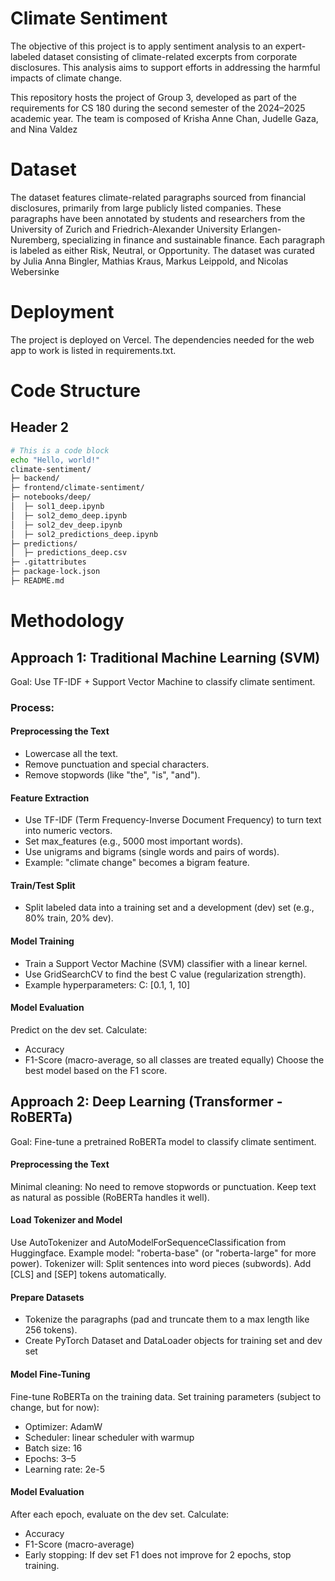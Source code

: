 # Climate Sentiment
The objective of this project is to apply sentiment analysis to an expert-labeled dataset consisting of climate-related excerpts from corporate disclosures. This analysis aims to support efforts in addressing the harmful impacts of climate change.

This repository hosts the project of Group 3, developed as part of the requirements for CS 180 during the second semester of the 2024–2025 academic year. The team is composed of Krisha Anne Chan, Judelle Gaza, and Nina Valdez
# Dataset
The dataset features climate-related paragraphs sourced from financial disclosures, primarily from large publicly listed companies. These paragraphs have been annotated by students and researchers from the University of Zurich and Friedrich-Alexander University Erlangen-Nuremberg, specializing in finance and sustainable finance. Each paragraph is labeled as either Risk, Neutral, or Opportunity. The dataset was curated by Julia Anna Bingler, Mathias Kraus, Markus Leippold, and Nicolas Webersinke

# Deployment
The project is deployed on Vercel. The dependencies needed for the web app to work is listed in requirements.txt.
# Code Structure
## Header 2
```bash
# This is a code block
echo "Hello, world!"
climate-sentiment/
├─ backend/
├─ frontend/climate-sentiment/
├─ notebooks/deep/
│  ├─ sol1_deep.ipynb
│  ├─ sol2_demo_deep.ipynb
│  ├─ sol2_dev_deep.ipynb
│  ├─ sol2_predictions_deep.ipynb
├─ predictions/
│  ├─ predictions_deep.csv
├─ .gitattributes
├─ package-lock.json
├─ README.md
```
# Methodology
## Approach 1: Traditional Machine Learning (SVM)
Goal: Use TF-IDF + Support Vector Machine to classify climate sentiment.

### Process:
#### Preprocessing the Text
- Lowercase all the text.
- Remove punctuation and special characters.
- Remove stopwords (like "the", "is", "and").

#### Feature Extraction
- Use TF-IDF (Term Frequency-Inverse Document Frequency) to turn text into numeric vectors.
- Set max_features (e.g., 5000 most important words).
- Use unigrams and bigrams (single words and pairs of words).
- Example: "climate change" becomes a bigram feature.

#### Train/Test Split
- Split labeled data into a training set and a development (dev) set (e.g., 80% train, 20% dev).

#### Model Training
- Train a Support Vector Machine (SVM) classifier with a linear kernel.
- Use GridSearchCV to find the best C value (regularization strength).
- Example hyperparameters: C: [0.1, 1, 10]

#### Model Evaluation
Predict on the dev set.
Calculate:
- Accuracy
- F1-Score (macro-average, so all classes are treated equally)
Choose the best model based on the F1 score.





## Approach 2: Deep Learning (Transformer - RoBERTa)
Goal: Fine-tune a pretrained RoBERTa model to classify climate sentiment.

#### Preprocessing the Text
Minimal cleaning: No need to remove stopwords or punctuation.
Keep text as natural as possible (RoBERTa handles it well).

#### Load Tokenizer and Model
Use AutoTokenizer and AutoModelForSequenceClassification from Huggingface.
Example model: "roberta-base" (or "roberta-large" for more power).
Tokenizer will:
Split sentences into word pieces (subwords).
Add [CLS] and [SEP] tokens automatically.


#### Prepare Datasets
- Tokenize the paragraphs (pad and truncate them to a max length like 256 tokens).
- Create PyTorch Dataset and DataLoader objects for training set and dev set


#### Model Fine-Tuning
Fine-tune RoBERTa on the training data.
Set training parameters (subject to change, but for now):
- Optimizer: AdamW
- Scheduler: linear scheduler with warmup
- Batch size: 16
- Epochs: 3–5
- Learning rate: 2e-5


#### Model Evaluation
After each epoch, evaluate on the dev set.
Calculate:
- Accuracy
- F1-Score (macro-average)
- Early stopping: If dev set F1 does not improve for 2 epochs, stop training.

